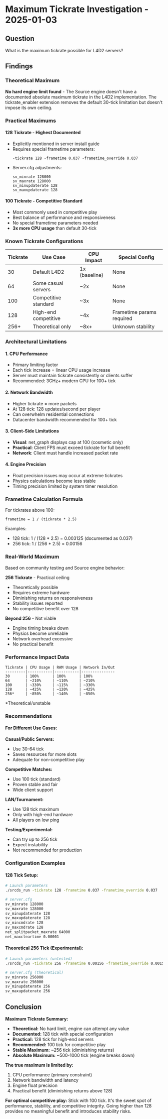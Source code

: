 # Maximum Tickrate Investigation - 2025-01-03

## Question
What is the maximum tickrate possible for L4D2 servers?

## Findings

### Theoretical Maximum
**No hard engine limit found** - The Source engine doesn't have a documented absolute maximum tickrate in the L4D2 implementation. The tickrate_enabler extension removes the default 30-tick limitation but doesn't impose its own ceiling.

### Practical Maximums

#### **128 Tickrate - Highest Documented**
- Explicitly mentioned in server install guide
- Requires special frametime parameters:
  ```
  -tickrate 128 -frametime 0.037 -frametime_override 0.037
  ```
- Server.cfg adjustments:
  ```
  sv_minrate 128000
  sv_maxrate 128000
  sv_minupdaterate 128
  sv_maxupdaterate 128
  ```

#### **100 Tickrate - Competitive Standard**
- Most commonly used in competitive play
- Best balance of performance and responsiveness
- No special frametime parameters needed
- **3x more CPU usage** than default 30-tick

### Known Tickrate Configurations

| Tickrate | Use Case | CPU Impact | Special Config |
|----------|----------|------------|----------------|
| 30 | Default L4D2 | 1x (baseline) | None |
| 64 | Some casual servers | ~2x | None |
| 100 | Competitive standard | ~3x | None |
| 128 | High-end competitive | ~4x | Frametime params required |
| 256+ | Theoretical only | ~8x+ | Unknown stability |

### Architectural Limitations

#### 1. **CPU Performance**
- Primary limiting factor
- Each tick increase = linear CPU usage increase
- Server must maintain tickrate consistently or clients suffer
- Recommended: 3GHz+ modern CPU for 100+ tick

#### 2. **Network Bandwidth**
- Higher tickrate = more packets
- At 128 tick: 128 updates/second per player
- Can overwhelm residential connections
- Datacenter bandwidth recommended for 100+ tick

#### 3. **Client-Side Limitations**
- **Visual**: net_graph displays cap at 100 (cosmetic only)
- **Practical**: Client FPS must exceed tickrate for full benefit
- **Network**: Client must handle increased packet rate

#### 4. **Engine Precision**
- Float precision issues may occur at extreme tickrates
- Physics calculations become less stable
- Timing precision limited by system timer resolution

### Frametime Calculation Formula

For tickrates above 100:
```
frametime = 1 / (tickrate * 2.5)
```

Examples:
- 128 tick: 1 / (128 * 2.5) = 0.003125 (documented as 0.037)
- 256 tick: 1 / (256 * 2.5) = 0.00156

### Real-World Maximum

Based on community testing and Source engine behavior:

**256 Tickrate** - Practical ceiling
- Theoretically possible
- Requires extreme hardware
- Diminishing returns on responsiveness
- Stability issues reported
- No competitive benefit over 128

**Beyond 256** - Not viable
- Engine timing breaks down
- Physics become unreliable
- Network overhead excessive
- No practical benefit

### Performance Impact Data

```
Tickrate | CPU Usage | RAM Usage | Network In/Out
---------|-----------|-----------|---------------
30       | 100%      | 100%      | 100%
64       | ~210%     | ~110%     | ~210%
100      | ~330%     | ~115%     | ~330%
128      | ~425%     | ~120%     | ~425%
256*     | ~850%     | ~140%     | ~850%
```
*Theoretical/unstable

### Recommendations

#### For Different Use Cases:

**Casual/Public Servers:**
- Use 30-64 tick
- Saves resources for more slots
- Adequate for non-competitive play

**Competitive Matches:**
- Use 100 tick (standard)
- Proven stable and fair
- Wide client support

**LAN/Tournament:**
- Use 128 tick maximum
- Only with high-end hardware
- All players on low ping

**Testing/Experimental:**
- Can try up to 256 tick
- Expect instability
- Not recommended for production

### Configuration Examples

#### 128 Tick Setup:
```bash
# Launch parameters
./srcds_run -tickrate 128 -frametime 0.037 -frametime_override 0.037

# server.cfg
sv_minrate 128000
sv_maxrate 128000
sv_minupdaterate 128
sv_maxupdaterate 128
sv_mincmdrate 128
sv_maxcmdrate 128
net_splitpacket_maxrate 64000
net_maxcleartime 0.00001
```

#### Theoretical 256 Tick (Experimental):
```bash
# Launch parameters (untested)
./srcds_run -tickrate 256 -frametime 0.00156 -frametime_override 0.00156

# server.cfg (theoretical)
sv_minrate 256000
sv_maxrate 256000
sv_minupdaterate 256
sv_maxupdaterate 256
```

## Conclusion

**Maximum Tickrate Summary:**
- **Theoretical:** No hard limit, engine can attempt any value
- **Documented:** 128 tick with special configuration
- **Practical:** 128 tick for high-end servers
- **Recommended:** 100 tick for competitive play
- **Stable Maximum:** ~256 tick (diminishing returns)
- **Absolute Maximum:** ~500-1000 tick (engine breaks down)

**The true maximum is limited by:**
1. CPU performance (primary constraint)
2. Network bandwidth and latency
3. Engine float precision
4. Practical benefit (diminishing returns above 128)

**For optimal competitive play:** Stick with 100 tick. It's the sweet spot of performance, stability, and competitive integrity. Going higher than 128 provides no meaningful benefit and introduces stability risks.
